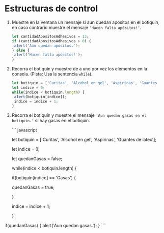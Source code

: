 # Estructuras de control

1. Muestre en la ventana un mensaje si aun quedan apósitos en el botiquin, en caso contrario muestre el mensaje `'Hacen falta apósitos!'`.

   ```javascript
   let cantidadApositosAdhesivos = 13;
   if (cantidadApositosAdhesivos > 0) {
    alert('Aún quedan apósitos.');
   } else {
    alert('Hacen falta apósitos!');
   }
   ```

2. Recorra el botiquín y muestre de a uno por vez los elementos en la consola. \(Pista: Usa la sentencia `while`\).

   ```javascript
   let botiquin = ['Curitas', 'Alcohol en gel', 'Aspirinas', 'Guantes de latex'];
   let indice = 0;
   while(indice < botiquin.length) {
    alert(botiquin[indice]);
    indice = indice + 1;
   }
   ```

3. Recorra el botiquín y muestre el mensaje `'Aun quedan gasas en el botiquin.'` si hay gasas en el botiquín.

   \`\`\` javascript

   let botiquin = \['Curitas', 'Alcohol en gel', 'Aspirinas', 'Guantes de latex'\];

   let indice = 0;

   let quedanGasas = false;

   while\(indice &lt; botiquin.length\) {

   if\(botiquin\[indice\] == 'Gasas'\) {

    quedanGasas = true;

   }

   indice = indice + 1;

   }

if\(quedanGasas\) { alert\('Aun quedan gasas.'\); } \`\`\`

